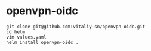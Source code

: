 # openvpn-oidc

```shell
git clone git@github.com:vitaliy-sn/openvpn-oidc.git
cd helm
vim values.yaml
helm install openvpn-oidc .
```
